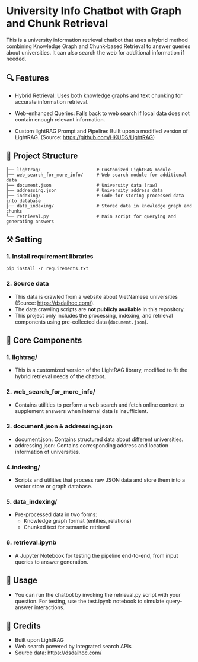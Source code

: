 # University Info Chatbot with Graph and Chunk Retrieval

This is a university information retrieval chatbot that uses a hybrid method combining Knowledge Graph and Chunk-based Retrieval to answer queries about universities. It can also search the web for additional information if needed.

## 🔍 Features
- Hybrid Retrieval: Uses both knowledge graphs and text chunking for accurate information retrieval.

- Web-enhanced Queries: Falls back to web search if local data does not contain enough relevant information.

- Custom lightRAG Prompt and Pipeline: Built upon a modified version of LightRAG. (Source: https://github.com/HKUDS/LightRAG)


## 📁 Project Structure

```
├── lightrag/                     # Customized LightRAG module
├── web_search_for_more_info/     # Web search module for additional data
├── document.json                 # University data (raw)
├── addressing.json               # University address data
├── indexing/                     # Code for storing processed data into database
├── data_indexing/                # Stored data in knowledge graph and chunks
└── retrieval.py                  # Main script for querying and generating answers
```


## ⚒️ Setting
### 1. Install requirement libraries
```
pip install -r requirements.txt
```
### 2. Source data
- This data is crawled from a website about VietNamese universities (Source: https://dsdaihoc.com/).
- The data crawling scripts are **not publicly available** in this repository.
- This project only includes the processing, indexing, and retrieval components using pre-collected data (`document.json`).

## 🧠 Core Components
### 1. lightrag/
- This is a customized version of the LightRAG library, modified to fit the hybrid retrieval needs of the chatbot.
### 2. web_search_for_more_info/
- Contains utilities to perform a web search and fetch online content to supplement answers when internal data is insufficient.
### 3. document.json & addressing.json
- document.json: Contains structured data about different universities.
- addressing.json: Contains corresponding address and location information of universities.
### 4.indexing/
- Scripts and utilities that process raw JSON data and store them into a vector store or graph database.
### 5. data_indexing/
  - Pre-processed data in two forms:
    + Knowledge graph format (entities, relations)
    + Chunked text for semantic retrieval
### 6. retrieval.ipynb
  - A Jupyter Notebook for testing the pipeline end-to-end, from input queries to answer generation.
## 🚀 Usage
- You can run the chatbot by invoking the retrieval.py script with your question. For testing, use the test.ipynb notebook to simulate query-answer interactions.
## 🤝 Credits
- Built upon LightRAG
- Web search powered by integrated search APIs
- Source data: https://dsdaihoc.com/
